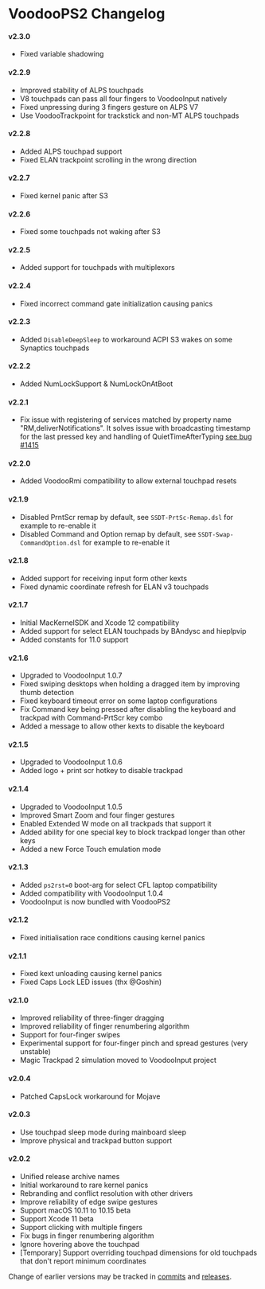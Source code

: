 VoodooPS2 Changelog
============================
#### v2.3.0
- Fixed variable shadowing

#### v2.2.9
- Improved stability of ALPS touchpads
- V8 touchpads can pass all four fingers to VoodooInput natively
- Fixed unpressing during 3 fingers gesture on ALPS V7
- Use VoodooTrackpoint for trackstick and non-MT ALPS touchpads

#### v2.2.8
- Added ALPS touchpad support
- Fixed ELAN trackpoint scrolling in the wrong direction

#### v2.2.7
- Fixed kernel panic after S3

#### v2.2.6
- Fixed some touchpads not waking after S3

#### v2.2.5
- Added support for touchpads with multiplexors

#### v2.2.4
- Fixed incorrect command gate initialization causing panics

#### v2.2.3
- Added `DisableDeepSleep` to workaround ACPI S3 wakes on some Synaptics touchpads

#### v2.2.2
- Added NumLockSupport & NumLockOnAtBoot

#### v2.2.1
- Fix issue with registering of services matched by property name "RM,deliverNotifications". It solves issue with broadcasting timestamp for the last pressed key and handling of QuietTimeAfterTyping [see bug #1415](https://github.com/acidanthera/bugtracker/issues/1415) 

#### v2.2.0
- Added VoodooRmi compatibility to allow external touchpad resets

#### v2.1.9
- Disabled PrntScr remap by default, see `SSDT-PrtSc-Remap.dsl` for example to re-enable it
- Disabled Command and Option remap by default, see `SSDT-Swap-CommandOption.dsl` for example to re-enable it

#### v2.1.8
- Added support for receiving input form other kexts
- Fixed dynamic coordinate refresh for ELAN v3 touchpads

#### v2.1.7
- Initial MacKernelSDK and Xcode 12 compatibility
- Added support for select ELAN touchpads by BAndysc and hieplpvip
- Added constants for 11.0 support

#### v2.1.6
- Upgraded to VoodooInput 1.0.7
- Fixed swiping desktops when holding a dragged item by improving thumb detection
- Fixed keyboard timeout error on some laptop configurations
- Fix Command key being pressed after disabling the keyboard and trackpad with Command-PrtScr key combo
- Added a message to allow other kexts to disable the keyboard

#### v2.1.5
- Upgraded to VoodooInput 1.0.6
- Added logo + print scr hotkey to disable trackpad

#### v2.1.4
- Upgraded to VoodooInput 1.0.5
- Improved Smart Zoom and four finger gestures
- Enabled Extended W mode on all trackpads that support it
- Added ability for one special key to block trackpad longer than other keys
- Added a new Force Touch emulation mode

#### v2.1.3
- Added `ps2rst=0` boot-arg for select CFL laptop compatibility
- Added compatibility with VoodooInput 1.0.4
- VoodooInput is now bundled with VoodooPS2

#### v2.1.2
- Fixed initialisation race conditions causing kernel panics

#### v2.1.1
- Fixed kext unloading causing kernel panics
- Fixed Caps Lock LED issues (thx @Goshin)

#### v2.1.0
- Improved reliability of three-finger dragging
- Improved reliability of finger renumbering algorithm
- Support for four-finger swipes
- Experimental support for four-finger pinch and spread gestures (very unstable)
- Magic Trackpad 2 simulation moved to VoodooInput project

#### v2.0.4
- Patched CapsLock workaround for Mojave

#### v2.0.3
- Use touchpad sleep mode during mainboard sleep
- Improve physical and trackpad button support

#### v2.0.2
- Unified release archive names
- Initial workaround to rare kernel panics
- Rebranding and conflict resolution with other drivers
- Improve reliability of edge swipe gestures
- Support macOS 10.11 to 10.15 beta
- Support Xcode 11 beta
- Support clicking with multiple fingers
- Fix bugs in finger renumbering algorithm
- Ignore hovering above the touchpad
- \[Temporary\] Support overriding touchpad dimensions for old touchpads that don't report minimum coordinates

Change of earlier versions may be tracked in [commits](https://github.com/acidanthera/VoodooPS2/commits/master) and [releases](https://github.com/acidanthera/VoodooPS2/releases).
